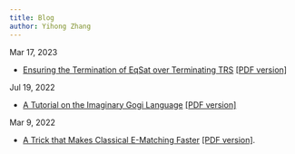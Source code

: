 ```yaml
---
title: Blog
author: Yihong Zhang
---
```

Mar 17, 2023
* [Ensuring the Termination of EqSat over Terminating TRS](ta-completion.html) [\[PDF version\]](ta-completion.pdf)

Jul 19, 2022
* [A Tutorial on the Imaginary Gogi Language](egg-sharp-tutorial.html) [\[PDF version\]](egg-sharp-tutorial.pdf)

Mar 9, 2022
* [A Trick that Makes Classical E-Matching Faster](ematch-trick.html) [\[PDF version\]](ematch-trick.pdf). 